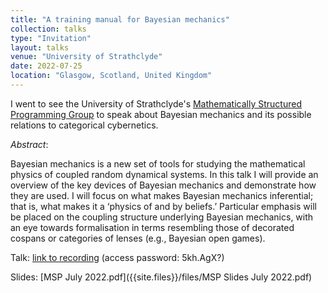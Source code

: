 ```yaml
---
title: "A training manual for Bayesian mechanics"
collection: talks
type: "Invitation"
layout: talks
venue: "University of Strathclyde"
date: 2022-07-25
location: "Glasgow, Scotland, United Kingdom"
---
```


I went to see the University of Strathclyde's [Mathematically Structured Programming Group](https://msp.cis.strath.ac.uk) to speak about Bayesian mechanics and its possible relations to categorical cybernetics.

_Abstract_: 

Bayesian mechanics is a new set of tools for studying the mathematical physics of coupled random dynamical systems. In this talk I will provide an overview of the key devices of Bayesian mechanics and demonstrate how they are used. I will focus on what makes Bayesian mechanics inferential; that is, what makes it a ‘physics of and by beliefs.’ Particular emphasis will be placed on the coupling structure underlying Bayesian mechanics, with an eye towards formalisation in terms resembling those of decorated cospans or categories of lenses (e.g., Bayesian open games).

Talk: [link to recording](https://strath.zoom.us/rec/share/nH4MavDm3mfLhELiCIm6pSiIcFl68OachbkfHU2woAreIUiB9V-fL05f-9ZQF6Ds.1fM8pyUIQByvoFOs) (access password: 5kh.AgX?)

Slides: [MSP July 2022.pdf]({{site.files}}/files/MSP Slides July 2022.pdf)
